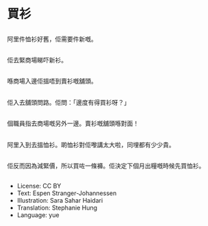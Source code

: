 # 買衫

##
阿里件恤衫好舊，佢需要件新嘅。

##
佢去緊商場睇吓新衫。

##
喺商場入邊佢搵唔到賣衫嘅舖頭。

##
佢入去舖頭問路。佢問：「邊度有得買衫呀？」

##
個職員指去商場嘅另外一邊。賣衫嘅舖頭喺對面！

##
阿里入到去搵恤衫。啲恤衫對佢嚟講太大啦，同埋都有少少貴。

##
佢反而因為減緊價，所以買咗一條褲。佢決定下個月出糧嘅時候先買恤衫。

##
* License: CC BY
* Text: Espen Stranger-Johannessen
* Illustration: Sara Sahar Haidari
* Translation: Stephanie Hung
* Language: yue
